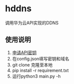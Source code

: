 # hddns
调用华为云API实现的DDNS
## 使用说明
1. [申请API密钥](https://support.huaweicloud.com/devg-apisign/api-sign-provide.html)
2. 在config.json填写密钥和域名
2. git clone 克隆至本地
3. pip install -r requirement.txt
4. 运行python3 main.py -h

